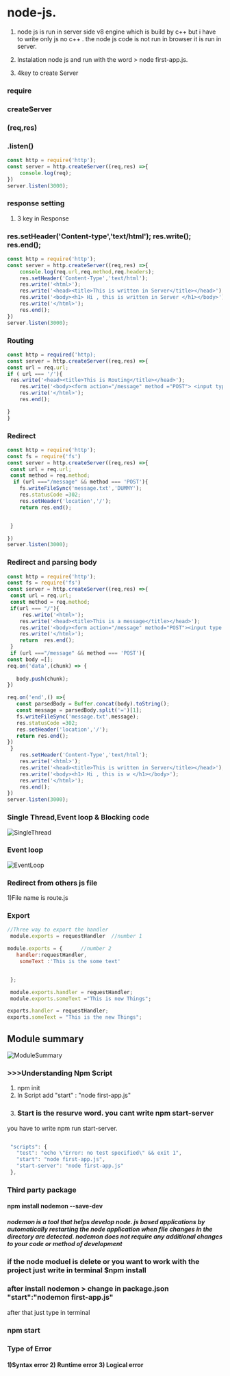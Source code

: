 # node-js.
1. node js is run in server side v8 engine which is build by c++ but i have to write only js no c++ . the node js code is not run in browser it is run in server.
 
 
2. Instalation node js and run with the word > node first-app.js.
3. 4key to create Server
### require
### createServer
### (req,res) 
### .listen()
```javascript
const http = require('http');
const server = http.createServer((req,res) =>{
    console.log(req);
})
server.listen(3000);

```
### response setting
1. 3 key in Response  
### res.setHeader('Content-type','text/html'); res.write(); res.end();
```javascript
const http = require('http');
const server = http.createServer((req,res) =>{
    console.log(req.url,req.method,req.headers);
    res.setHeader('Content-Type','text/html');
    res.write('<html>');
    res.write('<head><title>This is written in Server</title></head>');
    res.write('<body><h1> Hi , this is written in Server </h1></body>');
    res.write('</html>');
    res.end();
})
server.listen(3000);
```
### Routing
```javascript  
const http = required('http);
const server = http.createServer((req,res) =>{
const url = req.url;
if ( url === '/'){
 res.write('<head><title>This is Routing</title></head>');
    res.write('<body><form action="/message" method ="POST"> <input type="text" name ="message" ><button type="submit"></button></form></body>');
    res.write('</html>');
    res.end();

}
}

```
### Redirect 
```javascript    
const http = require('http');
const fs = require('fs')
const server = http.createServer((req,res) =>{
 const url = req.url;
 const method = req.method;
  if (url ==="/message" && method === 'POST'){
    fs.writeFileSync('message.txt','DUMMY');
    res.statusCode =302;
    res.setHeader('location','/');
    return res.end();


 }

})
server.listen(3000);

```
### Redirect and parsing body
```javascript
const http = require('http');
const fs = require('fs')
const server = http.createServer((req,res) =>{
 const url = req.url;
 const method = req.method;
 if(url === "/"){
     res.write('<html>');
    res.write('<head><title>This is a message</title></head>');
    res.write('<body><form action="/message" method="POST"><input type = "text" name = "message"> <button type= "submit">Click here</button></form></body>');
    res.write('</html>');
    return  res.end();
 }
 if (url ==="/message" && method === 'POST'){
const body =[];
req.on('data',(chunk) => {
  
   body.push(chunk);
})

req.on('end',() =>{
   const parsedBody = Buffer.concat(body).toString();
   const message = parsedBody.split('=')[1];
   fs.writeFileSync('message.txt',message);
   res.statusCode =302;
   res.setHeader('location','/');
   return res.end();
})
 }
    res.setHeader('Content-Type','text/html');
    res.write('<html>');
    res.write('<head><title>This is written in Server</title></head>');
    res.write('<body><h1> Hi , this is w </h1></body>');
    res.write('</html>');
    res.end();
})
server.listen(3000);


```
### Single Thread,Event loop & Blocking code
![SingleThread](https://user-images.githubusercontent.com/67328056/100513993-70f92480-319b-11eb-8626-bd6b83c2b347.PNG)

### Event loop
![EventLoop](https://user-images.githubusercontent.com/67328056/100514064-d9e09c80-319b-11eb-9a10-270d7f08ba6d.PNG)

### Redirect from others js file 
1)File name is route.js
### Export 
```javascript
//Three way to export the handler
 module.exports = requestHandler  //number 1

module.exports = {      //number 2
   handler:requestHandler,
    someText :'This is the some text'


 };

 module.exports.handler = requestHandler;
 module.exports.someText ="This is new Things";

exports.handler = requestHandler;
exports.someText = "This is the new Things";

```
## Module summary
![ModuleSummary](https://user-images.githubusercontent.com/67328056/100516247-c38f0c80-31ac-11eb-8ca3-2ecdd8d9da54.PNG)

### >>>Understanding Npm Script
 1) npm init 
 2) In Script add "start" : "node first-app.js"
 3) ### Start is the resurve word. you cant  write npm start-server 
 you have to write npm run start-server.
 ```javascript
 
  "scripts": {
    "test": "echo \"Error: no test specified\" && exit 1",
    "start": "node first-app.js",
    "start-server": "node first-app.js"
  },
 
 ```
 ### Third party package 
 #### npm install nodemon --save-dev
 ##### nodemon is a tool that helps develop node. js based applications by automatically restarting the node application when file changes in the directory are detected. nodemon does not require any additional changes to your code or method of development
### if the node moduel is delete or you want to work with the project  just write in terminal  $npm install

### after install nodemon > change in package.json "start":"nodemon first-app.js" 
 after that just type in terminal 
 ### npm start
 
 ### Type of Error 
 #### 1)Syntax error 2) Runtime error 3) Logical error
 
